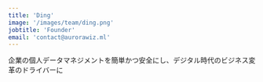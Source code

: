 ```yaml
---
title: 'Ding'
image: '/images/team/ding.png'
jobtitle: 'Founder'
email: 'contact@aurorawiz.ml'
---
```


企業の個人データマネジメントを簡単かつ安全にし、デジタル時代のビジネス変革のドライバーに
